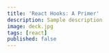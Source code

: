 ```yaml
---
title: 'React Hooks: A Primer'
description: Sample description
image: deck.jpg
tags: [react]
published: false
---
```

